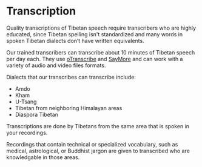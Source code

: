 
# Transcription

Quality transcriptions of Tibetan speech require transcribers who are highly educated, since Tibetan spelling isn't standardized and many words in spoken Tibetan dialects don’t have written equivalents.

Our trained transcribers can transcribe about 10 minutes of Tibetan speech per day each. They use [oTranscribe](https://otranscribe.com) and [SayMore](https://software.sil.org/saymore/) and can work with a variety of audio and video files formats.

Dialects that our transcribes can transcribe include:

- Amdo 
- Kham
- U-Tsang
- Tibetan from neighboring Himalayan areas
- Diaspora Tibetan

Transcriptions are done by Tibetans from the same area that is spoken in your recordings.

Recordings that contain technical or specialized vocabulary, such as medical, astrological, or Buddhist jargon are given to transcribed who are knowledgable in those areas.